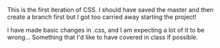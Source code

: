 This is the first iteration of CSS. I should have saved the master and then create a branch first but I got too carried away starting the project!

I have made basic changes in .css, and I am expecting a lot of it to be wrong... Something that I'd like to have covered in class if possible.